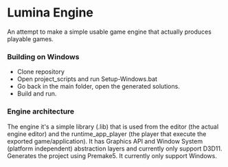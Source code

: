 # Lumina Engine

An attempt to make a simple usable game engine that actually produces playable games.

### Building on Windows
- Clone repository
- Open project_scripts and run Setup-Windows.bat
- Go back in the main folder, open the generated solutions.
- Build and run.

### Engine architecture
The engine it's a simple library (.lib) that is used from the editor (the actual engine editor) and the runtime_app_player (the player that execute the exported game/application).
It has Graphics API and Window System (platform independent) abstraction layers and currently only support D3D11.
Generates the project using Premake5. It currently only support Windows.
